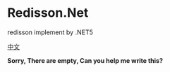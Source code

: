 # Redisson.Net
redisson implement by .NET5

[中文](README.md)

**Sorry, There are empty, Can you help me write this?**